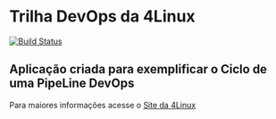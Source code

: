 # Trilha DevOps da 4Linux

<!-- Altere a Flag abaixo com sua URL do Travis -->
[![Build Status](https://travis-ci.org/gustavocarvalhoti/DevOpsLab-HelloWorld.svg?branch=master)](https://travis-ci.org/gustavocarvalhoti/DevOpsLab-HelloWorld)

## Aplicação criada para exemplificar o Ciclo de uma PipeLine DevOps


Para maiores informações acesse o [Site da 4Linux](https://www.4linux.com.br/cursos/devops)
